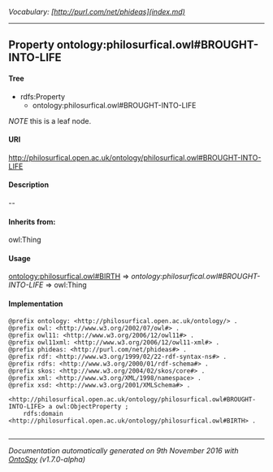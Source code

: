 _Vocabulary: [http://purl.com/net/phideas](index.md)_ 

---	
	




    


## Property ontology:philosurfical.owl#BROUGHT-INTO-LIFE


#### Tree

* rdfs:Property
    * ontology:philosurfical.owl#BROUGHT-INTO-LIFE





*NOTE* this is a leaf node.


#### URI
http://philosurfical.open.ac.uk/ontology/philosurfical.owl#BROUGHT-INTO-LIFE

#### Description
--


#### Inherits from:
owl:Thing



#### Usage


[ontology:philosurfical.owl#BIRTH](class-ontologyphilosurficalowlbirth.md) 
=&gt;&nbsp;_ontology:philosurfical.owl#BROUGHT-INTO-LIFE_&nbsp;=&gt;&nbsp;owl:Thing

#### Implementation
```
@prefix ontology: <http://philosurfical.open.ac.uk/ontology/> .
@prefix owl: <http://www.w3.org/2002/07/owl#> .
@prefix owl11: <http://www.w3.org/2006/12/owl11#> .
@prefix owl11xml: <http://www.w3.org/2006/12/owl11-xml#> .
@prefix phideas: <http://purl.com/net/phideas#> .
@prefix rdf: <http://www.w3.org/1999/02/22-rdf-syntax-ns#> .
@prefix rdfs: <http://www.w3.org/2000/01/rdf-schema#> .
@prefix skos: <http://www.w3.org/2004/02/skos/core#> .
@prefix xml: <http://www.w3.org/XML/1998/namespace> .
@prefix xsd: <http://www.w3.org/2001/XMLSchema#> .

<http://philosurfical.open.ac.uk/ontology/philosurfical.owl#BROUGHT-INTO-LIFE> a owl:ObjectProperty ;
    rdfs:domain <http://philosurfical.open.ac.uk/ontology/philosurfical.owl#BIRTH> .


```










---

_Documentation automatically generated on 9th November 2016 with [OntoSpy](http://ontospy.readthedocs.org/ "Open") (v1.7.0-alpha)_